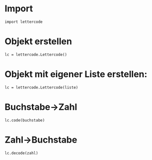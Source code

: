 # Import
```
import lettercode
```
# Objekt erstellen
```
lc = lettercode.Lettercode()
```
# Objekt mit eigener Liste erstellen:
```
lc = lettercode.Lettercode(liste)
```
# Buchstabe->Zahl
```
lc.code(buchstabe)
```
# Zahl->Buchstabe
```
lc.decode(zahl)
```
